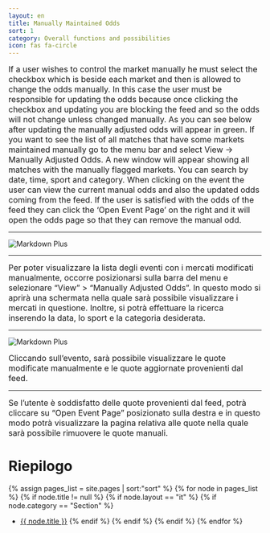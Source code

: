 ```yaml
---
layout: en
title: Manually Maintained Odds
sort: 1
category: Overall functions and possibilities
icon: fas fa-circle
---
```

<p class="message">
   
</p>

 
 <font size="3">If a user wishes to control the market manually he must select the checkbox which is beside each market and then is allowed to change the odds manually. In this case the user must be responsible for updating the odds because once clicking the checkbox and updating you are blocking the feed and so the odds will not change unless changed manually. As you can see below after updating the manually adjusted odds will appear in green.
 If you want to see the list of all matches that have some markets maintained manually go to the menu bar and select View -> Manually Adjusted Odds. A new window will appear showing all matches with the manually flagged markets. You can search by date, time, sport and category.
 When clicking on the event the user can view the current manual odds and also the updated odds coming from the feed.
 If the user is satisfied with the odds of the feed they can click the ‘Open Event Page’ on the right and it will open the odds page so that they can remove the manual odd. </font>

---

![Markdown Plus]({{site.baseurl}}/public/images/gestione-quote/Oam-tool-odds-view.png)

---

 <font size="3">Per poter visualizzare la lista degli eventi con i mercati modificati manualmente, occorre posizionarsi sulla barra del menu e selezionare “View” > “Manually Adjusted Odds”. In questo modo si aprirà una schermata nella quale sarà possibile visualizzare i mercati in questione. Inoltre, si potrà effettuare la ricerca inserendo la data, lo sport e la categoria desiderata.</font>

 ---
![Markdown Plus]({{site.baseurl}}/public/images/gestione-quote/Oam-tool-manually-adjusted-odds-with-alerts.png)


<font size="3">Cliccando sull’evento, sarà possibile visualizzare le quote modificate manualmente e le quote aggiornate provenienti dal feed.</font>

 ---


 <font size="3">Se l’utente è soddisfatto delle quote provenienti dal feed, potrà cliccare su “Open Event Page” posizionato sulla destra e in questo modo potrà visualizzare la pagina relativa alle quote nella quale sarà possibile rimuovere le quote manuali.</font>



# Riepilogo
  {% assign pages_list = site.pages | sort:"sort" %}
    {% for node in pages_list %}
    {% if node.title != null %}
    {% if node.layout == "it" %}
    {% if node.category == "Section" %}
   * <a class="link-detail"
      href="{{site.baseurl}}{{ node.url }}">{{ node.title }}</a>
    {% endif %}
    {% endif %}
    {% endif %}
    {% endfor %}